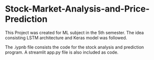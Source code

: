 # Stock-Market-Analysis-and-Price-Prediction
This Project was created for ML subject in the 5th semester. The idea consisting LSTM architecture and Keras model was followed.  

The .iypnb file consists the code for the stock analysis and prediction program.
A streamlit app.py file is also included as code.
